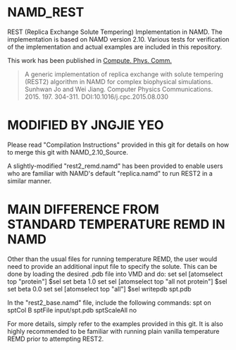 # NAMD_REST

REST (Replica Exchange Solute Tempering) Implementation in NAMD. The implementation is based on NAMD version 2.10. Various tests for verification of the implementation and actual examples are included in this repository.

This work has been published in [Compute. Phys. Comm.](http://dx.doi.org/10.1016/j.cpc.2015.08.030)

> A generic implementation of replica exchange with solute tempering (REST2) algorithm in NAMD for complex biophysical simulations. Sunhwan Jo and Wei Jiang. Computer Physics Communications. 2015. 197. 304-311. DOI:10.1016/j.cpc.2015.08.030

# MODIFIED BY JNGJIE YEO #
Please read "Compilation Instructions" provided in this git for details on how to merge this git with NAMD_2.10_Source.

A slightly-modified "rest2_remd.namd" has been provided to enable users who are familiar with NAMD's default "replica.namd" to run REST2 in a similar manner.

# MAIN DIFFERENCE FROM STANDARD TEMPERATURE REMD IN NAMD #
Other than the usual files for running temperature REMD, the user would need to provide an additional input file to specify the solute. This can be done by loading the desired .pdb file into VMD and do:
set sel [atomselect top "protein"]
$sel set beta 1.0
set sel [atomselect top "all not protein"]
$sel set beta 0.0
set sel [atomselect top "all"]
$sel writepdb spt.pdb

In the "rest2_base.namd" file, include the following commands:
spt						on
sptCol					B
sptFile					input/spt.pdb
sptScaleAll				no

For more details, simply refer to the examples provided in this git. It is also highly recommended to be familiar with running plain vanilla temperature REMD prior to attempting REST2.
